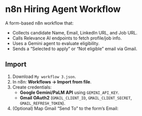 # n8n Hiring Agent Workflow

A form-based n8n workflow that:
- Collects candidate Name, Email, LinkedIn URL, and Job URL.
- Calls Relevance AI endpoints to fetch profile/job info.
- Uses a Gemini agent to evaluate eligibility.
- Sends a “Selected to apply” or “Not eligible” email via Gmail.

## Import
1. Download `My workflow 3.json`.
2. In n8n: **Workflows → Import from file**.
3. Create credentials:
   - **Google Gemini/PaLM API** using `GEMINI_API_KEY`.
   - **Gmail OAuth2** (`GMAIL_CLIENT_ID`, `GMAIL_CLIENT_SECRET`, `GMAIL_REFRESH_TOKEN`).
4. (Optional) Map Gmail “Send To” to the form’s Email:


